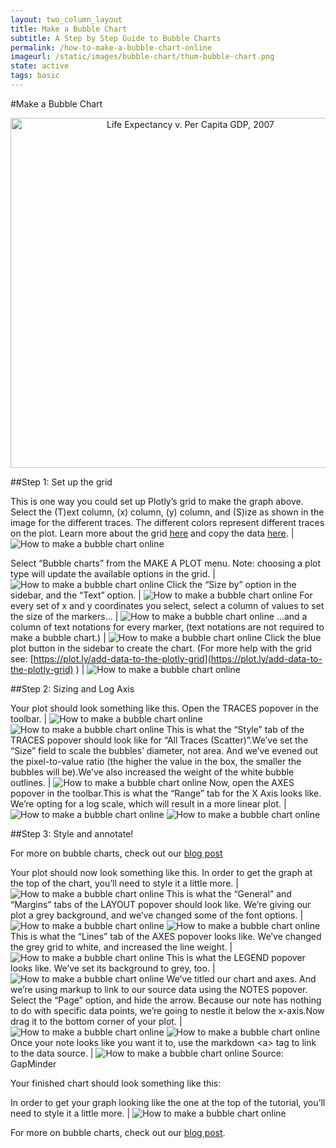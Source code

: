 ```yaml
---
layout: two_column_layout
title: Make a Bubble Chart
subtitle: A Step by Step Guide to Bubble Charts
permalink: /how-to-make-a-bubble-chart-online
imageurl: /static/images/bubble-chart/thum-bubble-chart.png
state: active
tags: basic
---
```


#Make a Bubble Chart

<div>
    <a href="https://plot.ly/~cimar/211/" target="_blank" title="Life Expectancy v. Per Capita GDP, 2007" style="display: block; text-align: center;"><img src="https://plot.ly/~cimar/211.png" alt="Life Expectancy v. Per Capita GDP, 2007" style="max-width: 100%;width: 560px;"  width="560" onerror="this.onerror=null;this.src='https://plot.ly/404.png';" /></a>
    <script data-plotly="cimar:211" src="https://plot.ly/embed.js" async></script>
</div>


##Step 1: Set up the grid

This is one way you could set up Plotly’s grid to make the graph above. Select the (T)ext column, (x) column, (y) column, and (S)ize as shown in the image for the different traces. The different colors represent different traces on the plot. Learn more about the grid [here](https://plot.ly/add-data-to-the-plotly-grid) and copy the data [here](https://plot.ly/~cimar/212). | ![How to make a bubble chart online](/static/images/bubble-chart/image21.png)

Select “Bubble charts” from the MAKE A PLOT menu. Note: choosing a plot type will update the available options in the grid. | ![How to make a bubble chart online](/static/images/bubble-chart/image10.png)
Click the “Size by” option in the sidebar, and the “Text” option. | ![How to make a bubble chart online](/static/images/bubble-chart/image02.png)
For every set of x and y coordinates you select, select a column of values to set the size of the markers&#8230; | ![How to make a bubble chart online](/static/images/bubble-chart/image19.png)
&#8230;and a column of text notations for every marker, (text notations are not required to make a bubble chart.) | ![How to make a bubble chart online](/static/images/bubble-chart/image03.png)
Click the blue plot button in the sidebar to create the chart.  (For more help with the grid see: [https://plot.ly/add-data-to-the-plotly-grid](https://plot.ly/add-data-to-the-plotly-grid) ) |  ![How to make a bubble chart online](/static/images/bubble-chart/image15.png)

##Step 2: Sizing and Log Axis

Your plot should look something like this.  Open the TRACES popover in the toolbar. |  ![How to make a bubble chart online](/static/images/bubble-chart/image13.png) ![How to make a bubble chart online](/static/images/bubble-chart/image11.png)
This is what the “Style” tab of the TRACES popover should look like for “All Traces (Scatter)”.We’ve set the “Size” field to scale the bubbles’ diameter, not area.  And we’ve evened out the pixel-to-value ratio (the higher the value in the box, the smaller the bubbles will be).We’ve also increased the weight of the white bubble outlines. |  ![How to make a bubble chart online](/static/images/bubble-chart/image20.png)
Now, open the AXES popover in the toolbar.This is what the “Range” tab for the X Axis looks like. We’re opting for a log scale, which will result in a more linear plot. |  ![How to make a bubble chart online](/static/images/bubble-chart/image04.png)  ![How to make a bubble chart online](/static/images/bubble-chart/image18.png)

##Step 3: Style and annotate!

For more on bubble charts, check out our [blog post](http://blog.plot.ly/post/71637573256/the-power-of-bubble-charts)

Your plot should now look something like this. In order to get the graph at the top of the chart, you’ll need to style it a little more. |  ![How to make a bubble chart online](/static/images/bubble-chart/image12.png)
This is what the “General” and “Margins” tabs of the LAYOUT popover should look like. We’re giving our plot a grey background, and we’ve changed some of the font options. |  ![How to make a bubble chart online](/static/images/bubble-chart/image07.png)  ![How to make a bubble chart online](/static/images/bubble-chart/image00.png)
This is what the “Lines” tab of the AXES popover looks like. We’ve changed the grey grid to white, and increased the line weight. | ![How to make a bubble chart online](/static/images/bubble-chart/image17.png)
This is what the LEGEND popover looks like.  We’ve set its background to grey, too. |  ![How to make a bubble chart online](/static/images/bubble-chart/image09.png)
We’ve titled our chart and axes.  And we’re using markup to link to our source data using the NOTES popover. Select the “Page” option, and hide the arrow. Because our note has nothing to do with specific data points, we’re going to nestle it below the x-axis.Now drag it to the bottom corner of your plot. |  ![How to make a bubble chart online](/static/images/bubble-chart/image16.png) ![How to make a bubble chart online](/static/images/bubble-chart/image01.png)
Once your note looks like you want it to, use the markdown &lt;a&gt; tag to link to the data source. |  ![How to make a bubble chart online](/static/images/bubble-chart/image14.png) Source: GapMinder

Your finished chart should look something like this:

In order to get your graph looking like the one at the top of the tutorial, you’ll need to style it a little more. |  ![How to make a bubble chart online](/static/images/bubble-chart/image06.png)

For more on bubble charts, check out our [blog post](http://blog.plot.ly/post/71637573256/the-power-of-bubble-charts).
